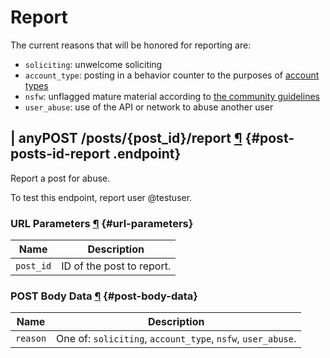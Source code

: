 # Report

The current reasons that will be honored for reporting are:

* `soliciting`: unwelcome soliciting
* `account_type`: posting in a behavior counter to the purposes of [account types](https://pnut.io/docs/resources/account-types)
* `nsfw`: unflagged mature material according to [the community guidelines](https://pnut.io/docs/resources/mature-content)
* `user_abuse`: use of the API or network to abuse another user



## <span class="endpoint-meta"><i class="fas fa-lock"></i> | <i class="fas fa-user"></i> any</span><span class="method method-post">POST</span> /posts/<span class="call-param">{post_id}</span>/report [&para;](#post-posts-id-report) {#post-posts-id-report .endpoint}

Report a post for abuse.

To test this endpoint, report user @testuser.

### URL Parameters [&para;](#url-parameters) {#url-parameters}

Name|Description
-|-
`post_id`|ID of the post to report.

### POST Body Data [&para;](#post-body-data) {#post-body-data}

Name|Description
-|-
`reason`|One of: `soliciting`, `account_type`, `nsfw`, `user_abuse`. 